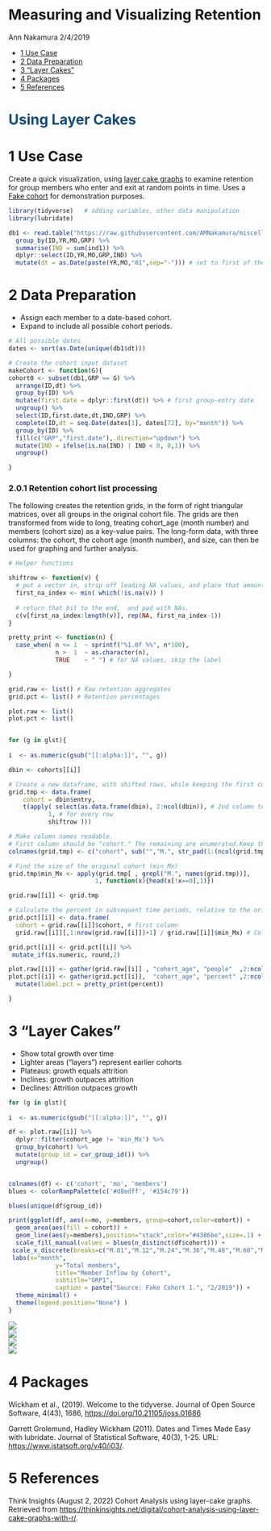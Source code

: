Measuring and Visualizing Retention
================
Ann Nakamura
2/4/2019

-   [1 Use Case](#1-use-case)
-   [2 Data Preparation](#2-data-preparation)
-   [3 “Layer Cakes”](#3-layer-cakes)
-   [4 Packages](#4-packages)
-   [5 References](#5-references)

<h1 style="color: #154c79">

Using Layer Cakes

</h1>

# 1 Use Case

Create a quick visualization, using [layer cake
graphs](https://thinkinsights.net/digital/cohort-analysis-using-layer-cake-graphs-with-r/)
to examine retention for group members who enter and exit at random
points in time. Uses a [Fake
cohort](https://raw.githubusercontent.com/AMNakamura/miscellanea/master/datasets/FakeCohort1.txt)
for demonstration purposes.

``` r
library(tidyverse)   # adding variables, other data manipulation
library(lubridate)

db1 <- read.table("https://raw.githubusercontent.com/AMNakamura/miscellanea/master/datasets/FakeCohort1.txt",sep="|",header=T) %>% 
  group_by(ID,YR,MO,GRP) %>%
  summarise(IND = sum(ind1)) %>%
  dplyr::select(ID,YR,MO,GRP,IND) %>%
  mutate(dt = as.Date(paste(YR,MO,"01",sep="-"))) # set to first of the month for simplicity
```

# 2 Data Preparation

-   Assign each member to a date-based cohort.
-   Expand to include all possible cohort periods.

``` r
# All possible dates
dates <- sort(as.Date(unique(db1$dt)))

# Create the cohort input dataset
makeCohort <- function(G){
cohort0 <- subset(db1,GRP == G) %>%  
  arrange(ID,dt) %>%                
  group_by(ID) %>%
  mutate(first.date = dplyr::first(dt)) %>% # first group-entry date
  ungroup() %>%
  select(ID,first.date,dt,IND,GRP) %>%
  complete(ID,dt = seq.Date(dates[1], dates[72], by="month")) %>%
  group_by(ID) %>%
  fill(c("GRP","first.date"),.direction="updown") %>%
  mutate(IND = ifelse(is.na(IND) | IND < 0, 0,1)) %>%
  ungroup()

}
```

### 2.0.1 Retention cohort list processing

The following creates the retention grids, in the form of right
triangular matrices, over all groups in the original cohort file. The
grids are then transformed from wide to long, treating cohort_age (month
number) and members (cohort size) as a key-value pairs. The long-form
data, with three columns: the cohort, the cohort age (month number), and
size, can then be used for graphing and further analysis.

``` r
# Helper functions

shiftrow <- function(v) {
  # put a vector in, strip off leading NA values, and place that amount at the end
  first_na_index <- min( which(!is.na(v)) )
  
  # return that bit to the end,  and pad with NAs.
  c(v[first_na_index:length(v)], rep(NA, first_na_index-1))
}

pretty_print <- function(n) {
  case_when( n <= 1  ~ sprintf("%1.0f %%", n*100),
             n >  1  ~ as.character(n),
             TRUE    ~ " ") # for NA values, skip the label

}
```

``` r
grid.raw <- list() # Raw retention aggregates
grid.pct <- list() # Retention percentages

plot.raw <- list()
plot.pct <- list()


for (g in glst){
  
i  <- as.numeric(gsub("[[:alpha:]]", "", g))  

dbin <- cohorts[[i]]

# Create a new dataframe, with shifted rows, while keeping the first column.
grid.tmp <- data.frame(
    cohort = dbin$entry,
    t(apply( select(as.data.frame(dbin), 2:ncol(dbin)), # 2nd column to the end
           1, # for every row
           shiftrow )))

# Make column names readable. 
# First column should be "cohort." The remaining are enumerated.Keep the padding. 
colnames(grid.tmp) <- c("cohort", sub("","M.", str_pad(1:(ncol(grid.tmp)-1),2,pad = "0")))

# Find the size of the original cohort (min_Mx)
grid.tmp$min_Mx <- apply(grid.tmp[ , grepl("M.", names(grid.tmp))],
                        1, function(x){head(x[!x==0],1)})

grid.raw[[i]] <- grid.tmp

# Calculate the percent in subsequent time periods, relative to the original cohort.
grid.pct[[i]] <- data.frame(
  cohort = grid.raw[[i]]$cohort, # first column
  grid.raw[[i]][,1:nrow(grid.raw[[i]])+1] / grid.raw[[i]]$min_Mx) # Columns M.1 - M.72 (71 total)

grid.pct[[i]] <- grid.pct[[i]] %>%
 mutate_if(is.numeric, round,2)

plot.raw[[i]] <- gather(grid.raw[[i]] , "cohort_age", "people"  ,2:ncol(grid.raw[[i]]    ))
plot.pct[[i]] <- gather(grid.pct[[i]],  "cohort_age", "percent" ,2:ncol(grid.pct[[i]])) %>%
  mutate(label.pct = pretty_print(percent))

}
```

# 3 “Layer Cakes”

-   Show total growth over time
-   Lighter areas (“layers”) represent earlier cohorts
-   Plateaus: growth equals attrition
-   Inclines: growth outpaces attrition
-   Declines: Attrition outpaces growth

``` r
for (g in glst){
  
i  <- as.numeric(gsub("[[:alpha:]]", "", g))  

df <- plot.raw[[i]] %>%
  dplyr::filter(cohort_age != 'min_Mx') %>%
  group_by(cohort) %>%
  mutate(group_id = cur_group_id()) %>%
  ungroup()


colnames(df) <- c('cohort', 'mo', 'members')
blues <- colorRampPalette(c('#d8edff', '#154c79'))

blues(unique(df$group_id))

print(ggplot(df, aes(x=mo, y=members, group=cohort,color=cohort)) + 
  geom_area(aes(fill = cohort)) +
  geom_line(aes(y=members),position="stack",color="#4386be",size=.1) +
  scale_fill_manual(values = blues(n_distinct(df$cohort))) +
 scale_x_discrete(breaks=c("M.01","M.12","M.24","M.36","M.48","M.60","M.72")) + 
 labs(x="month",
             y="Total members",
             title="Member Inflow by Cohort", 
             subtitle="GRP1", 
             caption = paste("Source: Fake Cohort 1.", "2/2019")) +
  theme_minimal() + 
  theme(legend.position="None") )
}
```

<img src="Retention2_LayerCakes/cakes-1.png" style="display: block; margin: auto;" />
<img src="Retention2_LayerCakes/cakes-2.png" style="display: block; margin: auto;" />
<img src="Retention2_LayerCakes/cakes-3.png" style="display: block; margin: auto;" />
<img src="Retention2_LayerCakes/cakes-4.png" style="display: block; margin: auto;" />

# 4 Packages

Wickham et al., (2019). Welcome to the tidyverse. Journal of Open Source
Software, 4(43), 1686, <https://doi.org/10.21105/joss.01686>

Garrett Grolemund, Hadley Wickham (2011). Dates and Times Made Easy with
lubridate. Journal of Statistical Software, 40(3), 1-25. URL:
<https://www.jstatsoft.org/v40/i03/>.

# 5 References

Think Insights (August 2, 2022) Cohort Analysis using layer-cake graphs.
Retrieved from
<https://thinkinsights.net/digital/cohort-analysis-using-layer-cake-graphs-with-r/>.
